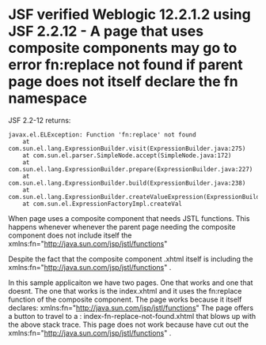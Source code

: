 # JSF verified Weblogic 12.2.1.2 using JSF 2.2.12 - A page that uses composite components may go to error fn:replace not found if parent page does not itself declare the fn namespace

JSF 2.2-12 returns:

```
javax.el.ELException: Function 'fn:replace' not found
	at com.sun.el.lang.ExpressionBuilder.visit(ExpressionBuilder.java:275)
	at com.sun.el.parser.SimpleNode.accept(SimpleNode.java:172)
	at com.sun.el.lang.ExpressionBuilder.prepare(ExpressionBuilder.java:227)
	at com.sun.el.lang.ExpressionBuilder.build(ExpressionBuilder.java:238)
	at com.sun.el.lang.ExpressionBuilder.createValueExpression(ExpressionBuilder.java:295)
	at com.sun.el.ExpressionFactoryImpl.createVal
```

When page uses a composite component that needs JSTL functions.
This happens whenever whenever the parent page needing the composite component does not include itself the 
xmlns:fn="http://java.sun.com/jsp/jstl/functions" 

Despite the fact that the composite component .xhtml itself is including the xmlns:fn="http://java.sun.com/jsp/jstl/functions" .

In this sample applicaiton we have two pages. One that works and one that doesnt.
The one that works is the index.xhtml and it uses the fn:replace function of the composite component.
The page works because it itself declares: xmlns:fn="http://java.sun.com/jsp/jstl/functions" 
The page offers a button to travel to a : index-fn-replace-not-found.xhtml that blows up with the above stack trace.
This page does not work because have cut out the 	xmlns:fn="http://java.sun.com/jsp/jstl/functions" .
